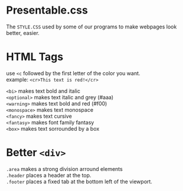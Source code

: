 # Presentable.css
 The `STYLE.CSS` used by some of our programs to make webpages look better, easier.

# HTML Tags

use `<c` followed by the first letter of the color you want.  
example: `<cr>This text is red!</cr>`  
  
`<bi>` makes text bold and italic  
`<optional>` makes text italic and grey (#aaa)  
`<warning>` makes text bold and red (#f00)  
`<monospace>` makes text monospace  
`<fancy>` makes text cursive  
`<fantasy>` makes font family fantasy  
`<box>` makes text sorrounded by a box  
  
  
# Better `<div>`

`.area` makes a strong division arround elements  
`.header` places a header at the top.  
`.footer` places a fixed tab at the bottom left of the viewport.  
